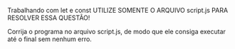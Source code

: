 Trabalhando com let e const
UTILIZE SOMENTE O ARQUIVO script.js PARA RESOLVER ESSA QUESTÃO!

Corrija o programa no arquivo script.js, de modo que ele consiga executar até o final sem nenhum erro.
